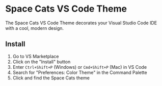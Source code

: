 # Space Cats VS Code Theme

The Space Cats VS Code Theme decorates your Visual Studio Code IDE with a cool, modern design.

## Install
1. Go to VS Marketplace
2. Click on the "Install" button
3. Enter `Ctrl+Shift+P` (Windows) or `Cmd+Shift+P` (Mac) in VS Code
4. Search for "Preferences: Color Theme" in the Command Palette
5. Click and find the Space Cats theme